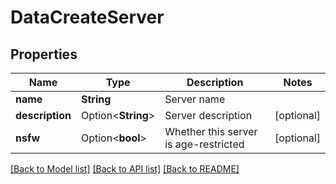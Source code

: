 # DataCreateServer

## Properties

Name | Type | Description | Notes
------------ | ------------- | ------------- | -------------
**name** | **String** | Server name | 
**description** | Option<**String**> | Server description | [optional]
**nsfw** | Option<**bool**> | Whether this server is age-restricted | [optional]

[[Back to Model list]](../README.md#documentation-for-models) [[Back to API list]](../README.md#documentation-for-api-endpoints) [[Back to README]](../README.md)


